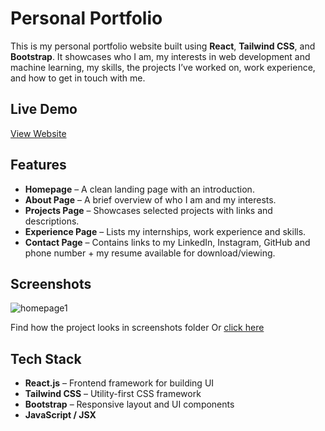 
# Personal Portfolio  

This is my personal portfolio website built using **React**, **Tailwind CSS**, and **Bootstrap**. It showcases who I am, my interests in web development and machine learning, my skills, the projects I’ve worked on, work experience, and how to get in touch with me.

## Live Demo
[View Website](https://magenta-rugelach-eea57f.netlify.app/)

## Features
- **Homepage** – A clean landing page with an introduction.
- **About Page** – A brief overview of who I am and my interests.
- **Projects Page** – Showcases selected projects with links and descriptions.
- **Experience Page** – Lists my internships, work experience and skills.
- **Contact Page** – Contains links to my LinkedIn, Instagram, GitHub and phone number + my resume available for download/viewing.


## Screenshots  
![homepage1](https://github.com/user-attachments/assets/69c1247a-e184-4191-93ef-398ba4fb35f4)

Find how the project looks in screenshots folder Or [click here](https://github.com/Abhinav0826/portfolio/tree/main/Screenshots)


## Tech Stack 
- **React.js** – Frontend framework for building UI
- **Tailwind CSS** – Utility-first CSS framework
- **Bootstrap** – Responsive layout and UI components
- **JavaScript / JSX**
